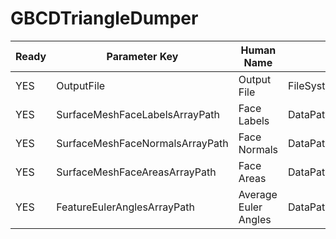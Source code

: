 # GBCDTriangleDumper #

| Ready | Parameter Key | Human Name | Parameter Type | Parameter Class |
|-------|---------------|------------|-----------------|----------------|
| YES | OutputFile | Output File | FileSystemPathParameter::ValueType | FileSystemPathParameter |
| YES | SurfaceMeshFaceLabelsArrayPath | Face Labels | DataPath | ArraySelectionParameter |
| YES | SurfaceMeshFaceNormalsArrayPath | Face Normals | DataPath | ArraySelectionParameter |
| YES | SurfaceMeshFaceAreasArrayPath | Face Areas | DataPath | ArraySelectionParameter |
| YES | FeatureEulerAnglesArrayPath | Average Euler Angles | DataPath | ArraySelectionParameter |
